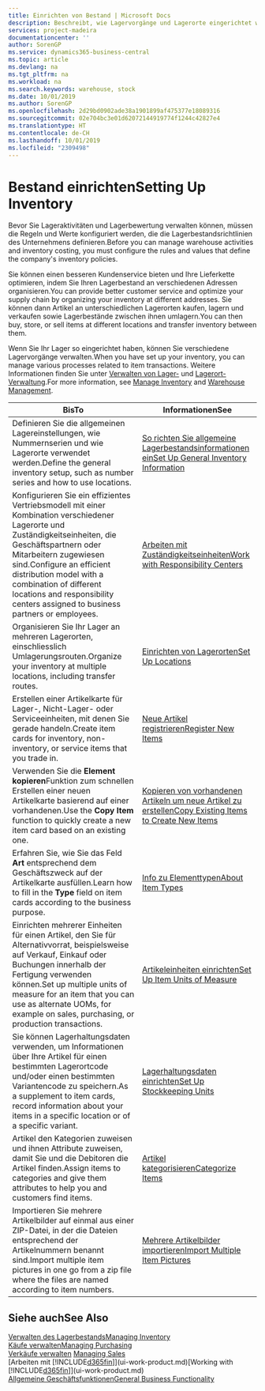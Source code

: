 ```yaml
---
title: Einrichten von Bestand | Microsoft Docs
description: Beschreibt, wie Lagervorgänge und Lagerorte eingerichtet werden, einschliesslich Umlagerungsrouten und Standorte wie Lagerorte.
services: project-madeira
documentationcenter: ''
author: SorenGP
ms.service: dynamics365-business-central
ms.topic: article
ms.devlang: na
ms.tgt_pltfrm: na
ms.workload: na
ms.search.keywords: warehouse, stock
ms.date: 10/01/2019
ms.author: SorenGP
ms.openlocfilehash: 2d29bd0902ade38a1901899af475377e18089316
ms.sourcegitcommit: 02e704bc3e01d62072144919774f1244c42827e4
ms.translationtype: HT
ms.contentlocale: de-CH
ms.lasthandoff: 10/01/2019
ms.locfileid: "2309498"
---
```

# <a name="setting-up-inventory"></a><span data-ttu-id="5ff3a-103">Bestand einrichten</span><span class="sxs-lookup"><span data-stu-id="5ff3a-103">Setting Up Inventory</span></span>
<span data-ttu-id="5ff3a-104">Bevor Sie Lageraktivitäten und Lagerbewertung verwalten können, müssen die Regeln und Werte konfiguriert werden, die die Lagerbestandsrichtlinien des Unternehmens definieren.</span><span class="sxs-lookup"><span data-stu-id="5ff3a-104">Before you can manage warehouse activities and inventory costing, you must configure the rules and values that define the company's inventory policies.</span></span>

<span data-ttu-id="5ff3a-105">Sie können einen besseren Kundenservice bieten und Ihre Lieferkette optimieren, indem Sie Ihren Lagerbestand an verschiedenen Adressen organisieren.</span><span class="sxs-lookup"><span data-stu-id="5ff3a-105">You can provide better customer service and optimize your supply chain by organizing your inventory at different addresses.</span></span> <span data-ttu-id="5ff3a-106">Sie können dann Artikel an unterschiedlichen Lagerorten kaufen, lagern und verkaufen sowie Lagerbestände zwischen ihnen umlagern.</span><span class="sxs-lookup"><span data-stu-id="5ff3a-106">You can then buy, store, or sell items at different locations and transfer inventory between them.</span></span>

<span data-ttu-id="5ff3a-107">Wenn Sie Ihr Lager so eingerichtet haben, können Sie verschiedene Lagervorgänge verwalten.</span><span class="sxs-lookup"><span data-stu-id="5ff3a-107">When you have set up your inventory, you can manage various processes related to item transactions.</span></span> <span data-ttu-id="5ff3a-108">Weitere Informationen finden Sie unter [Verwalten von Lager-](inventory-manage-inventory.md) und [Lagerort-Verwaltung](warehouse-manage-warehouse.md).</span><span class="sxs-lookup"><span data-stu-id="5ff3a-108">For more information, see [Manage Inventory](inventory-manage-inventory.md) and [Warehouse Management](warehouse-manage-warehouse.md).</span></span>

| <span data-ttu-id="5ff3a-109">Bis</span><span class="sxs-lookup"><span data-stu-id="5ff3a-109">To</span></span> | <span data-ttu-id="5ff3a-110">Informationen</span><span class="sxs-lookup"><span data-stu-id="5ff3a-110">See</span></span> |
| --- | --- |
| <span data-ttu-id="5ff3a-111">Definieren Sie die allgemeinen Lagereinstellungen, wie Nummernserien und wie Lagerorte verwendet werden.</span><span class="sxs-lookup"><span data-stu-id="5ff3a-111">Define the general inventory setup, such as number series and how to use locations.</span></span> |[<span data-ttu-id="5ff3a-112">So richten Sie allgemeine Lagerbestandsinformationen ein</span><span class="sxs-lookup"><span data-stu-id="5ff3a-112">Set Up General Inventory Information</span></span>](inventory-how-setup-general.md) |
|<span data-ttu-id="5ff3a-113">Konfigurieren Sie ein effizientes Vertriebsmodell mit einer Kombination verschiedener Lagerorte und Zuständigkeitseinheiten, die Geschäftspartnern oder Mitarbeitern zugewiesen sind.</span><span class="sxs-lookup"><span data-stu-id="5ff3a-113">Configure an efficient distribution model with a combination of different locations and responsibility centers assigned to business partners or employees.</span></span>|[<span data-ttu-id="5ff3a-114">Arbeiten mit Zuständigkeitseinheiten</span><span class="sxs-lookup"><span data-stu-id="5ff3a-114">Work with Responsibility Centers</span></span>](inventory-responsibility-centers.md)|
| <span data-ttu-id="5ff3a-115">Organisieren Sie Ihr Lager an mehreren Lagerorten, einschliesslich Umlagerungsrouten.</span><span class="sxs-lookup"><span data-stu-id="5ff3a-115">Organize your inventory at multiple locations, including transfer routes.</span></span> |[<span data-ttu-id="5ff3a-116">Einrichten von Lagerorten</span><span class="sxs-lookup"><span data-stu-id="5ff3a-116">Set Up Locations</span></span>](inventory-how-register-new-items.md) |
| <span data-ttu-id="5ff3a-117">Erstellen einer Artikelkarte für Lager-, Nicht-Lager- oder Serviceeinheiten, mit denen Sie gerade handeln.</span><span class="sxs-lookup"><span data-stu-id="5ff3a-117">Create item cards for inventory, non-inventory, or service items that you trade in.</span></span> |[<span data-ttu-id="5ff3a-118">Neue Artikel registrieren</span><span class="sxs-lookup"><span data-stu-id="5ff3a-118">Register New Items</span></span>](inventory-how-register-new-items.md) |
|<span data-ttu-id="5ff3a-119">Verwenden Sie die **Element kopieren**Funktion zum schnellen Erstellen einer neuen Artikelkarte basierend auf einer vorhandenen.</span><span class="sxs-lookup"><span data-stu-id="5ff3a-119">Use the **Copy Item** function to quickly create a new item card based on an existing one.</span></span>|[<span data-ttu-id="5ff3a-120">Kopieren von vorhandenen Artikeln um neue Artikel zu erstellen</span><span class="sxs-lookup"><span data-stu-id="5ff3a-120">Copy Existing Items to Create New Items</span></span>](inventory-how-copy-items.md)|
|<span data-ttu-id="5ff3a-121">Erfahren Sie, wie Sie das Feld **Art** entsprechend dem Geschäftszweck auf der Artikelkarte ausfüllen.</span><span class="sxs-lookup"><span data-stu-id="5ff3a-121">Learn how to fill in the **Type** field on item cards according to the business purpose.</span></span>|[<span data-ttu-id="5ff3a-122">Info zu Elementtypen</span><span class="sxs-lookup"><span data-stu-id="5ff3a-122">About Item Types</span></span>](inventory-about-item-types.md)|
|<span data-ttu-id="5ff3a-123">Einrichten mehrerer Einheiten für einen Artikel, den Sie für Alternativvorrat, beispielsweise auf Verkauf, Einkauf oder Buchungen innerhalb der Fertigung verwenden können.</span><span class="sxs-lookup"><span data-stu-id="5ff3a-123">Set up multiple units of measure for an item that you can use as alternate UOMs, for example on sales, purchasing, or production transactions.</span></span>|[<span data-ttu-id="5ff3a-124">Artikeleinheiten einrichten</span><span class="sxs-lookup"><span data-stu-id="5ff3a-124">Set Up Item Units of Measure</span></span>](inventory-how-setup-units-of-measure.md)|
|<span data-ttu-id="5ff3a-125">Sie können Lagerhaltungsdaten verwenden, um Informationen über Ihre Artikel für einen bestimmten Lagerortcode und/oder einen bestimmten Variantencode zu speichern.</span><span class="sxs-lookup"><span data-stu-id="5ff3a-125">As a supplement to item cards, record information about your items in a specific location or of a specific variant.</span></span>|[<span data-ttu-id="5ff3a-126">Lagerhaltungsdaten einrichten</span><span class="sxs-lookup"><span data-stu-id="5ff3a-126">Set Up Stockkeeping Units</span></span>](inventory-how-to-set-up-stockkeeping-units.md)|
| <span data-ttu-id="5ff3a-127">Artikel den Kategorien zuweisen und ihnen Attribute zuweisen, damit Sie und die Debitoren die Artikel finden.</span><span class="sxs-lookup"><span data-stu-id="5ff3a-127">Assign items to categories and give them attributes to help you and customers find items.</span></span> |[<span data-ttu-id="5ff3a-128">Artikel kategorisieren</span><span class="sxs-lookup"><span data-stu-id="5ff3a-128">Categorize Items</span></span>](inventory-how-categorize-items.md) |
|<span data-ttu-id="5ff3a-129">Importieren Sie mehrere Artikelbilder auf einmal aus einer ZIP-Datei, in der die Dateien entsprechend der Artikelnummern benannt sind.</span><span class="sxs-lookup"><span data-stu-id="5ff3a-129">Import multiple item pictures in one go from a zip file where the files are named according to item numbers.</span></span>|[<span data-ttu-id="5ff3a-130">Mehrere Artikelbilder importieren</span><span class="sxs-lookup"><span data-stu-id="5ff3a-130">Import Multiple Item Pictures</span></span>](inventory-how-import-item-pictures.md)|

## <a name="see-also"></a><span data-ttu-id="5ff3a-131">Siehe auch</span><span class="sxs-lookup"><span data-stu-id="5ff3a-131">See Also</span></span>
[<span data-ttu-id="5ff3a-132">Verwalten des Lagerbestands</span><span class="sxs-lookup"><span data-stu-id="5ff3a-132">Managing Inventory</span></span>](inventory-manage-inventory.md)  
[<span data-ttu-id="5ff3a-133">Käufe verwalten</span><span class="sxs-lookup"><span data-stu-id="5ff3a-133">Managing Purchasing</span></span>](purchasing-manage-purchasing.md)  
<span data-ttu-id="5ff3a-134">[Verkäufe verwalten](sales-manage-sales.md)  </span><span class="sxs-lookup"><span data-stu-id="5ff3a-134">[Managing Sales](sales-manage-sales.md)  </span></span>  
<span data-ttu-id="5ff3a-135">[Arbeiten mit [!INCLUDE[d365fin](includes/d365fin_md.md)]](ui-work-product.md)</span><span class="sxs-lookup"><span data-stu-id="5ff3a-135">[Working with [!INCLUDE[d365fin](includes/d365fin_md.md)]](ui-work-product.md)</span></span>  
[<span data-ttu-id="5ff3a-136">Allgemeine Geschäftsfunktionen</span><span class="sxs-lookup"><span data-stu-id="5ff3a-136">General Business Functionality</span></span>](ui-across-business-areas.md)
